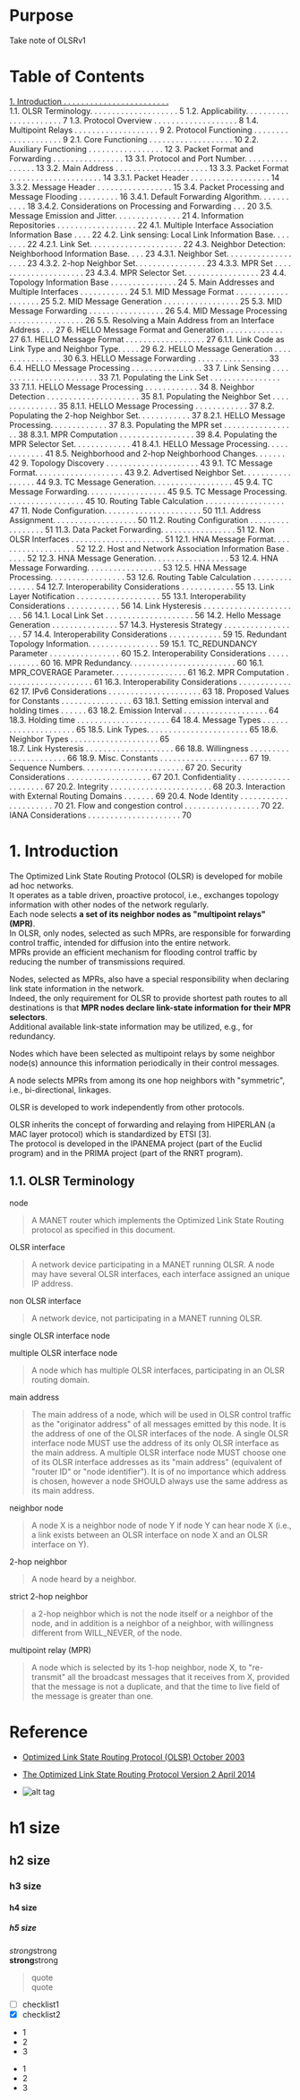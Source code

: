 # Purpose
Take note of OLSRv1

# Table of Contents
   [1.  Introduction  . . . . . . . . . . . . . . . . . . . . . . . .](#1-introduction)  
       1.1. OLSR Terminology.  . . . . . . . . . . . . . . . . . . .   5
       1.2. Applicability. . . . . . . . . . . . . . . . . . . . . .   7
       1.3. Protocol Overview  . . . . . . . . . . . . . . . . . . .   8
       1.4. Multipoint Relays  . . . . . . . . . . . . . . . . . . .   9
   2.  Protocol Functioning  . . . . . . . . . . . . . . . . . . . .   9
       2.1. Core Functioning   . . . . . . . . . . . . . . . . . . .  10
       2.2. Auxiliary Functioning  . . . . . . . . . . . . . . . . .  12
   3.  Packet Format and Forwarding  . . . . . . . . . . . . . . . .  13
       3.1. Protocol and Port Number.  . . . . . . . . . . . . . . .  13
       3.2. Main Address   . . . . . . . . . . . . . . . . . . . . .  13
       3.3. Packet Format  . . . . . . . . . . . . . . . . . . . . .  14
            3.3.1. Packet Header . . . . . . . . . . . . . . . . . .  14
            3.3.2. Message Header  . . . . . . . . . . . . . . . . .  15
       3.4. Packet Processing and Message Flooding . . . . . . . . .  16
            3.4.1. Default Forwarding Algorithm. . . . . . . . . . .  18
            3.4.2. Considerations on Processing and Forwarding . . .  20
       3.5. Message Emission and Jitter. . . . . . . . . . . . . . .  21
   4.  Information Repositories  . . . . . . . . . . . . . . . . . .  22
       4.1. Multiple Interface Association Information Base  . . . .  22
       4.2. Link sensing: Local Link Information Base. . . . . . . .  22
            4.2.1. Link Set. . . . . . . . . . . . . . . . . . . . .  22
       4.3. Neighbor Detection: Neighborhood Information Base. . . .  23
            4.3.1. Neighbor Set. . . . . . . . . . . . . . . . . . .  23
            4.3.2. 2-hop Neighbor Set. . . . . . . . . . . . . . . .  23
            4.3.3. MPR Set . . . . . . . . . . . . . . . . . . . . .  23
            4.3.4. MPR Selector Set. . . . . . . . . . . . . . . . .  23
       4.4. Topology Information Base  . . . . . . . . . . . . . . .  24
   5.  Main Addresses and Multiple Interfaces  . . . . . . . . . . .  24
       5.1. MID Message Format . . . . . . . . . . . . . . . . . . .  25
       5.2. MID Message Generation . . . . . . . . . . . . . . . . .  25
       5.3. MID Message Forwarding . . . . . . . . . . . . . . . . .  26
       5.4. MID Message Processing . . . . . . . . . . . . . . . . .  26
       5.5. Resolving a Main Address from an Interface Address . . .  27
   6.  HELLO Message Format and Generation . . . . . . . . . . . . .  27
       6.1. HELLO Message Format . . . . . . . . . . . . . . . . . .  27
            6.1.1. Link Code as Link Type and Neighbor Type. . . . .  29
       6.2. HELLO Message Generation . . . . . . . . . . . . . . . .  30
       6.3. HELLO Message Forwarding . . . . . . . . . . . . . . . .  33
       6.4. HELLO Message Processing . . . . . . . . . . . . . . . .  33
   7.  Link Sensing  . . . . . . . . . . . . . . . . . . . . . . . .  33
       7.1. Populating the Link Set  . . . . . . . . . . . . . . . .  33
            7.1.1. HELLO Message Processing  . . . . . . . . . . . .  34
   8.  Neighbor Detection  . . . . . . . . . . . . . . . . . . . . .  35
      8.1. Populating the Neighbor Set . . . . . . . . . . . . . . .  35
            8.1.1. HELLO Message Processing  . . . . . . . . . . . .  37
       8.2. Populating the 2-hop Neighbor Set. . . . . . . . . . . .  37
            8.2.1. HELLO Message Processing. . . . . . . . . . . . .  37
       8.3. Populating the MPR set . . . . . . . . . . . . . . . . .  38
            8.3.1. MPR Computation . . . . . . . . . . . . . . . . .  39
       8.4. Populating the MPR Selector Set. . . . . . . . . . . . .  41
            8.4.1. HELLO Message Processing. . . . . . . . . . . . .  41
       8.5. Neighborhood and 2-hop Neighborhood Changes. . . . . . .  42
   9.  Topology Discovery  . . . . . . . . . . . . . . . . . . . . .  43
       9.1. TC Message Format. . . . . . . . . . . . . . . . . . . .  43
       9.2. Advertised Neighbor Set. . . . . . . . . . . . . . . . .  44
       9.3. TC Message Generation. . . . . . . . . . . . . . . . . .  45
       9.4. TC Message Forwarding. . . . . . . . . . . . . . . . . .  45
       9.5. TC Message Processing. . . . . . . . . . . . . . . . . .  45
   10. Routing Table Calculation . . . . . . . . . . . . . . . . . .  47
   11. Node Configuration. . . . . . . . . . . . . . . . . . . . . .  50
       11.1. Address Assignment. . . . . . . . . . . . . . . . . . .  50
       11.2. Routing Configuration . . . . . . . . . . . . . . . . .  51
       11.3. Data Packet Forwarding. . . . . . . . . . . . . . . . .  51
   12. Non OLSR Interfaces . . . . . . . . . . . . . . . . . . . . .  51
       12.1. HNA Message Format. . . . . . . . . . . . . . . . . . .  52
       12.2. Host and Network Association Information Base . . . . .  52
       12.3. HNA Message Generation. . . . . . . . . . . . . . . . .  53
       12.4. HNA Message Forwarding. . . . . . . . . . . . . . . . .  53
       12.5. HNA Message Processing. . . . . . . . . . . . . . . . .  53
       12.6. Routing Table Calculation . . . . . . . . . . . . . . .  54
       12.7. Interoperability Considerations . . . . . . . . . . . .  55
   13. Link Layer Notification . . . . . . . . . . . . . . . . . . .  55
       13.1. Interoperability Considerations . . . . . . . . . . . .  56
   14. Link Hysteresis . . . . . . . . . . . . . . . . . . . . . . .  56
       14.1. Local Link Set  . . . . . . . . . . . . . . . . . . . .  56
       14.2. Hello Message Generation  . . . . . . . . . . . . . . .  57
       14.3. Hysteresis Strategy . . . . . . . . . . . . . . . . . .  57
       14.4. Interoperability Considerations . . . . . . . . . . . .  59
   15. Redundant Topology Information. . . . . . . . . . . . . . . .  59
       15.1. TC_REDUNDANCY Parameter . . . . . . . . . . . . . . . .  60
       15.2. Interoperability Considerations . . . . . . . . . . . .  60
   16. MPR Redundancy. . . . . . . . . . . . . . . . . . . . . . . .  60
       16.1. MPR_COVERAGE Parameter. . . . . . . . . . . . . . . . .  61
       16.2. MPR Computation . . . . . . . . . . . . . . . . . . . .  61
       16.3. Interoperability Considerations . . . . . . . . . . . .  62
   17. IPv6 Considerations . . . . . . . . . . . . . . . . . . . . .  63
   18. Proposed Values for Constants . . . . . . . . . . . . . . . .  63
       18.1. Setting emission interval and holding times . . . . . .  63
       18.2. Emission Interval . . . . . . . . . . . . . . . . . . .  64
       18.3. Holding time  . . . . . . . . . . . . . . . . . . . . .  64
       18.4. Message Types . . . . . . . . . . . . . . . . . . . . .  65
       18.5. Link Types. . . . . . . . . . . . . . . . . . . . . . .  65
       18.6. Neighbor Types  . . . . . . . . . . . . . . . . . . . .  65            
       18.7. Link Hysteresis . . . . . . . . . . . . . . . . . . . .  66
       18.8. Willingness . . . . . . . . . . . . . . . . . . . . . .  66
       18.9. Misc. Constants . . . . . . . . . . . . . . . . . . . .  67
   19. Sequence Numbers. . . . . . . . . . . . . . . . . . . . . . .  67
   20. Security Considerations . . . . . . . . . . . . . . . . . . .  67
       20.1. Confidentiality . . . . . . . . . . . . . . . . . . . .  67
       20.2. Integrity . . . . . . . . . . . . . . . . . . . . . . .  68
       20.3. Interaction with External Routing Domains . . . . . . .  69
       20.4. Node Identity . . . . . . . . . . . . . . . . . . . . .  70
   21. Flow and congestion control . . . . . . . . . . . . . . . . .  70
   22. IANA Considerations . . . . . . . . . . . . . . . . . . . . .  70

# 1.  Introduction
The Optimized Link State Routing Protocol (OLSR) is developed for mobile ad hoc networks.  
It operates as a table driven, proactive protocol, i.e., exchanges topology information with other nodes of the network regularly.  
Each node selects **a set of its neighbor nodes as "multipoint relays" (MPR)**.  
In OLSR, only nodes, selected as such MPRs, are responsible for forwarding control traffic, intended for diffusion into the entire network.  
MPRs provide an efficient mechanism for flooding control traffic by reducing the number of transmissions required.

Nodes, selected as MPRs, also have a special responsibility when declaring link state information in the network.  
Indeed, the only requirement for OLSR to provide shortest path routes to all destinations is that **MPR nodes declare link-state information for their MPR selectors**.  
Additional available link-state information may be utilized, e.g., for redundancy.

Nodes which have been selected as multipoint relays by some neighbor node(s) announce this information periodically in their control messages.

A node selects MPRs from among its one hop neighbors with "symmetric", i.e., bi-directional, linkages.

OLSR is developed to work independently from other protocols.

OLSR inherits the concept of forwarding and relaying from HIPERLAN (a MAC layer protocol) which is standardized by ETSI [3].  
The protocol is developed in the IPANEMA project (part of the Euclid program) and in the PRIMA project (part of the RNRT program).

## 1.1.  OLSR Terminology
node
> A MANET router which implements the Optimized Link State Routing protocol as specified in this document.

OLSR interface
> A network device participating in a MANET running OLSR.  A node may have several OLSR interfaces, each interface assigned an unique IP address.

non OLSR interface
> A network device, not participating in a MANET running OLSR.

single OLSR interface node
>

multiple OLSR interface node
> A node which has multiple OLSR interfaces, participating in an OLSR routing domain.

main address
> The main address of a node, which will be used in OLSR control traffic as the "originator address" of all messages emitted by this node.  It is the address of one of the OLSR interfaces of the node.
> A single OLSR interface node MUST use the address of its only OLSR interface as the main address.
> A multiple OLSR interface node MUST choose one of its OLSR interface addresses as its "main address" (equivalent of "router ID" or "node identifier").  It is of no importance which address is chosen, however a node SHOULD always use the same address as its main address.

neighbor node
> A node X is a neighbor node of node Y if node Y can hear node X (i.e., a link exists between an OLSR interface on node X and an OLSR interface on Y).

2-hop neighbor
> A node heard by a neighbor.

strict 2-hop neighbor
> a 2-hop neighbor which is not the node itself or a neighbor of the node, and in addition is a neighbor of a neighbor, with willingness different from WILL_NEVER, of the node.


multipoint relay (MPR)
> A node which is selected by its 1-hop neighbor, node X, to "re-transmit" all the broadcast messages that it receives from X, provided that the message is not a duplicate, and that the time to live field of the message is greater than one.

# Reference
* [Optimized Link State Routing Protocol (OLSR) October 2003](https://tools.ietf.org/html/rfc3626)

* [The Optimized Link State Routing Protocol Version 2 April 2014](https://tools.ietf.org/html/rfc7181)

* []()
![alt tag]()

# h1 size

## h2 size

### h3 size

#### h4 size

##### h5 size

*strong*strong  
**strong**strong  

> quote  
> quote

- [ ] checklist1
- [x] checklist2

* 1
* 2
* 3

- 1
- 2
- 3
